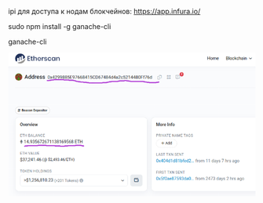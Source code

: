 ipi для доступа к нодам блокчейнов: https://app.infura.io/

sudo npm install -g ganache-cli

ganache-cli

![img.png](../../img/img.png)